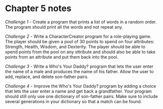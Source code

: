 # Chapter 5 notes
*Challenge 1* - Create a program that prints a list of words in a random order. The program should print all the words and not repeat any.

*Challenge 2* - Write a CharacterCreator program for a role-playing game. The player should be given a pool of 30 points to spend on four attributes: Strength, Health, Wisdom, and Dexterity. The player should be able to spend points from the pool on any sttribute and should also be able to take points from an attribute and put them back into the pool.

*Challenge 3* - Write a Who's Your Daddy? program that lets the user enter the name of a male and produces the name of his father. Allow the user to add, replace, and delete son-father pairs.

*Challenge 4* - Improve the Who's Your Daddy? program by adding a choice that lets the user enter a name and get back a grandfather. Your program should still only use one dictionary of son-father pairs. Make sure to include several generations in your dictionary so that  a match can be found.
